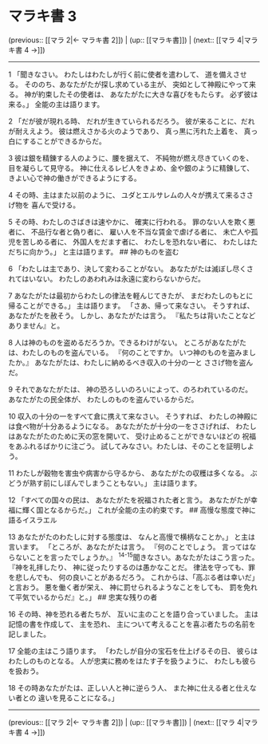 # マラキ書 3

(previous:: [[マラ 2|← マラキ書 2]]) | (up:: [[マラキ書]]) | (next:: [[マラ 4|マラキ書 4 →]])

***


1 「聞きなさい。 わたしはわたしが行く前に使者を遣わして、 道を備えさせる。 そののち、あなたがたが探し求めている主が、 突如として神殿にやって来る。 神が約束したその使者は、 あなたがたに大きな喜びをもたらす。 必ず彼は来る。」 全能の主は語ります。 

2 「だが彼が現れる時、 だれが生きていられるだろう。 彼が来ることに、だれが耐ええよう。 彼は燃えさかる火のようであり、 真っ黒に汚れた上着を、 真っ白にすることができるからだ。 

3 彼は銀を精錬する人のように、腰を据えて、 不純物が燃え尽きていくのを、目を凝らして見守る。 神に仕えるレビ人をきよめ、金や銀のように精錬して、 きよい心で神の働きができるようにする。 

4 その時、主はまた以前のように、 ユダとエルサレムの人々が携えて来るささげ物を 喜んで受ける。 

5 その時、わたしのさばきは速やかに、 確実に行われる。 罪のない人を欺く悪者に、 不品行な者と偽り者に、 雇い人を不当な賃金で虐げる者に、 未亡人や孤児を苦しめる者に、 外国人をだます者に、 わたしを恐れない者に、 わたしはただちに向かう。」 と主は語ります。 ## 神のものを盗む 

6 「わたしは主であり、決して変わることがない。 あなたがたは滅ぼし尽くされてはいない。 わたしのあわれみは永遠に変わらないからだ。 

7 あなたがたは最初からわたしの律法を軽んじてきたが、 まだわたしのもとに帰ることができる。」 主は語ります。 「さあ、帰って来なさい。 そうすれば、あなたがたを赦そう。 しかし、あなたがたは言う。 『私たちは背いたことなどありません』と。 

8 人は神のものを盗めるだろうか。できるわけがない。 ところがあなたがたは、わたしのものを盗んでいる。 『何のことですか。 いつ神のものを盗みましたか。』 あなたがたは、わたしに納めるべき収入の十分の一と ささげ物を盗んだ。 

9 それであなたがたは、 神の恐ろしいのろいによって、のろわれているのだ。 あなたがたの民全体が、 わたしのものを盗んでいるからだ。 

10 収入の十分の一をすべて倉に携えて来なさい。 そうすれば、 わたしの神殿には食べ物が十分あるようになる。 あなたがたが十分の一をささげれば、 わたしはあなたがたのために天の窓を開いて、 受け止めることができないほどの 祝福をあふれるばかりに注ごう。 試してみなさい。わたしは、そのことを証明しよう。 

11 わたしが穀物を害虫や病害から守るから、 あなたがたの収穫は多くなる。 ぶどうが熟す前にしぼんでしまうこともない。」 主は語ります。 

12 「すべての国々の民は、 あなたがたを祝福された者と言う。 あなたがたが幸福に輝く国となるからだ。」 これが全能の主の約束です。 ## 高慢な態度で神に語るイスラエル 

13 あなたがたのわたしに対する態度は、 なんと高慢で横柄なことか。」 と主は言います。 「ところが、あなたがたは言う。 『何のことでしょう。 言ってはならないことを言ったでしょうか。』 <sup class="versenum">14-15</sup>聞きなさい。あなたがたはこう言った。 『神を礼拝したり、 神に従ったりするのは愚かなことだ。 律法を守っても、罪を悲しんでも、 何の良いことがあるだろう。 これからは、「高ぶる者は幸いだ」と言おう。 悪を働く者が栄え、 神に罰せられるようなことをしても、 罰を免れて平気でいるからだ』と。」 ## 忠実な残りの者 

16 その時、神を恐れる者たちが、 互いに主のことを語り合っていました。 主は記憶の書を作成して、 主を恐れ、 主について考えることを喜ぶ者たちの名前を 記しました。 

17 全能の主はこう語ります。 「わたしが自分の宝石を仕上げるその日、 彼らはわたしのものとなる。 人が忠実に務めをはたす子を扱うように、 わたしも彼らを扱おう。 

18 その時あなたがたは、正しい人と神に逆らう人、 また神に仕える者と仕えない者との 違いを見ることになる。」

***

(previous:: [[マラ 2|← マラキ書 2]]) | (up:: [[マラキ書]]) | (next:: [[マラ 4|マラキ書 4 →]])
